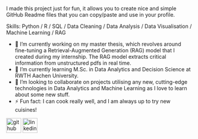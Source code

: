 ![]()

I made this project just for fun, it allows you to create nice and simple GitHub Readme files that you can copy/paste and use in your profile.

Skills: Python / R / SQL / Data Cleaning / Data Analysis / Data Visualisation / Machine Learning / RAG 

- 🔭 I’m currently working on my master thesis, which revolves around fine-tuning a Retrieval-Augmented Generation (RAG) model that I created during my internship. The RAG model extracts critical information from unstructured pdfs in real time. 
- 🌱 I’m currently learning M.Sc. in Data Analytics and Decision Science at RWTH Aachen University. 
- 👯 I’m looking to collaborate on projects utilising any new, cutting-edge technologies in Data Analytics and Machine Learning as I love to learn about some new stuff. 
- ⚡ Fun fact: I can cook really well, and I am always up to try new cuisines! 


[<img src='https://cdn.jsdelivr.net/npm/simple-icons@3.0.1/icons/github.svg' alt='github' height='40'>](https://github.com/Satpute-Aniket)  [<img src='https://cdn.jsdelivr.net/npm/simple-icons@3.0.1/icons/linkedin.svg' alt='linkedin' height='40'>](https://www.linkedin.com/in/aniketsatpute174/)  

